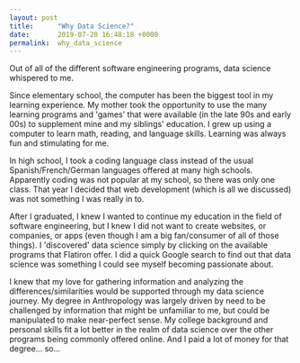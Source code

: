 ```yaml
---
layout: post
title:      "Why Data Science?"
date:       2019-07-20 16:48:18 +0000
permalink:  why_data_science
---
```



Out of all of the different software engineering programs, data science whispered to me.

Since elementary school, the computer has been the biggest tool in my learning experience. My mother took the opportunity to use the many learning programs and 'games' that were available (in the late 90s and early 00s) to supplement mine and my siblings' education. I grew up using a computer to learn math, reading, and language skills. Learning was always fun and stimulating for me.

In high school, I took a coding language class instead of the usual Spanish/French/German languages offered at many high schools. Apparently coding was not popular at my school, so there was only one class. That year I decided that web development (which is all we discussed) was not something I was really in to.

After I graduated, I knew I wanted to continue my education in the field of software engineering, but I knew I did not want to create websites, or companies, or apps (even though I am a big fan/consumer of all of those things).  I 'discovered' data science simply by clicking on the available programs that Flatiron offer. I did a quick Google search to find out that data science was something I could see myself becoming passionate about.

I knew that my love for gathering information and analyzing the differences/similarities would be supported through my data science journey. My degree in Anthropology was largely driven by need to be challenged by information that might be unfamiliar to me, but could be manipulated to make near-perfect sense. My college background and personal skills fit a lot better in the realm of data science over the other programs being commonly offered online. And I paid a lot of money for that degree... so...
